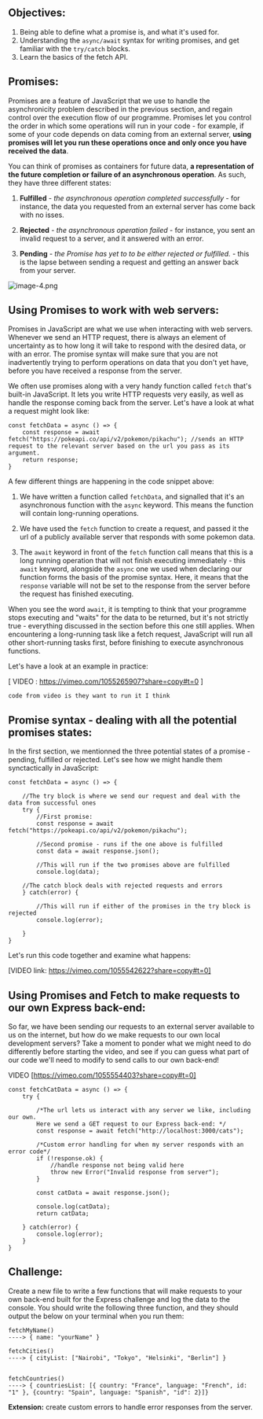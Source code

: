 ## Objectives:
1. Being able to define what a promise is, and what it's used for.
1. Understanding the `async/await` syntax for writing promises, and get familiar with the `try/catch` blocks. 
1. Learn the basics of the fetch API.

## Promises:

Promises are a feature of JavaScript that we use to handle the asynchronicity problem described in the previous section, and regain control over the execution flow of our programme. Promises let you control the order in which some operations will run in your code - for example, if some of your code depends on data coming from an external server, **using promises will let you run these operations once and only once you have received the data**.

You can think of promises as containers for future data, **a representation of the future completion or failure of an asynchronous operation**. As such, they have three different states: 

1. **Fulfilled** - *the asynchronous operation completed successfully* - for instance, the data you requested from an external server has come back with no isses. 

1. **Rejected** - *the asynchronous operation failed* - for instance, you sent an invalid request to a server, and it answered with an error.  

1. **Pending** - *the Promise has yet to to be either rejected or fulfilled.* - this is the lapse between sending a request and getting an answer back from your server. 

![image-4.png](https://eu-west-2.graphassets.com/AXI7KNWwuTwCtIHy5bFnWz/aMqpq4UjS6OnHdO8tLR0)


## Using Promises to work with web servers: 

Promises in JavaScript are what we use when interacting with web servers. Whenever we send an HTTP request, there is always an element of uncertainty as to how long it will take to respond with the desired data, or with an error. The promise syntax will make sure that you are not inadvertently trying to perform operations on data that you don't yet have, before you have received a response from the server. 

We often use promises along with a very handy function called `fetch` that's built-in JavaScript. It lets you write HTTP requests very easily, as well as handle the response coming back from the server. Let's have a look at what a request might look like: 

```
const fetchData = async () => {
    const response = await fetch("https://pokeapi.co/api/v2/pokemon/pikachu"); //sends an HTTP request to the relevant server based on the url you pass as its argument.
    return response; 
}
```

A few different things are happening in the code snippet above:

1. We have written a function called `fetchData`, and signalled that it's an asynchronous function with the `async` keyword. This means the function will contain long-running operations.

1. We have used the `fetch` function to create a request, and passed it the url of a publicly available server that responds with some pokemon data. 

1. The `await` keyword in front of the `fetch` function call means that this is a long running operation that will not finish executing immediately - this `await` keyword, alongside the `async` one we used when declaring our function forms the basis of the promise syntax. Here, it means that the `response` variable will not be set to the response from the server before the request has finished executing. 

When you see the word `await`, it is tempting to think that your programme stops executing and "waits" for the data to be returned, but it's not strictly true - everything discussed in the section before this one still applies. When encountering a long-running task like a fetch request, JavaScript will run all other short-running tasks first, before finishing to execute asynchronous functions.

Let's have a look at an example in practice: 

[
VIDEO : https://vimeo.com/1055265907?share=copy#t=0
]

```
code from video is they want to run it I think
```

## Promise syntax - dealing with all the potential promises states: 

In the first section, we mentionned the three potential states of a promise - pending, fulfilled or rejected. Let's see how we might handle them synctactically in JavaScript:

```
const fetchData = async () => {

    //The try block is where we send our request and deal with the data from successful ones
    try {
        //First promise:
        const response = await fetch("https://pokeapi.co/api/v2/pokemon/pikachu");

        //Second promise - runs if the one above is fulfilled
        const data = await response.json(); 

        //This will run if the two promises above are fulfilled
        console.log(data); 

    //The catch block deals with rejected requests and errors
    } catch(error) {

        //This will run if either of the promises in the try block is rejected
        console.log(error);

    }
}
```

Let's run this code together and examine what happens: 

[VIDEO link: https://vimeo.com/1055542622?share=copy#t=0]

## Using Promises and Fetch to make requests to our own Express back-end: 

So far, we have been sending our requests to an external server available to us on the internet, but how do we make requests to our own local development servers? Take a moment to ponder what we might need to do differently before starting the video, and see if you can guess what part of our code we'll need to modify to send calls to our own back-end! 


VIDEO [https://vimeo.com/1055554403?share=copy#t=0]


```
const fetchCatData = async () => {
    try {

        /*The url lets us interact with any server we like, including our own.
        Here we send a GET request to our Express back-end: */
        const response = await fetch("http://localhost:3000/cats");

        /*Custom error handling for when my server responds with an error code*/
        if (!response.ok) { 
            //handle response not being valid here
            throw new Error("Invalid response from server");
        }

        const catData = await response.json(); 

        console.log(catData);
        return catData;

    } catch(error) {
        console.log(error);
    }
}

```

## Challenge: 

Create a new file to write a few functions that will make requests to your own back-end built for the Express challenge and log the data to the console. You should write the following three function, and they should output the below on your terminal when you run them: 

```
fetchMyName()
----> { name: "yourName" }

fetchCities()
----> { cityList: ["Nairobi", "Tokyo", "Helsinki", "Berlin"] }


fetchCountries()
----> { countriesList: [{ country: "France", language: "French", id: "1" }, {country: "Spain", language: "Spanish", "id": 2}]}
```

**Extension:** create custom errors to handle error responses from the server. 